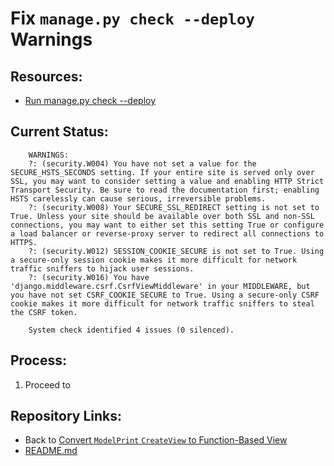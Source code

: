 # Fix `manage.py check --deploy` Warnings

## Resources:
* [Run manage.py check --deploy](https://docs.djangoproject.com/en/4.0/howto/deployment/checklist/#run-manage-py-check-deploy)

## Current Status:
```
    WARNINGS:
    ?: (security.W004) You have not set a value for the SECURE_HSTS_SECONDS setting. If your entire site is served only over SSL, you may want to consider setting a value and enabling HTTP Strict Transport Security. Be sure to read the documentation first; enabling HSTS carelessly can cause serious, irreversible problems.
    ?: (security.W008) Your SECURE_SSL_REDIRECT setting is not set to True. Unless your site should be available over both SSL and non-SSL connections, you may want to either set this setting True or configure a load balancer or reverse-proxy server to redirect all connections to HTTPS.
    ?: (security.W012) SESSION_COOKIE_SECURE is not set to True. Using a secure-only session cookie makes it more difficult for network traffic sniffers to hijack user sessions.
    ?: (security.W016) You have 'django.middleware.csrf.CsrfViewMiddleware' in your MIDDLEWARE, but you have not set CSRF_COOKIE_SECURE to True. Using a secure-only CSRF cookie makes it more difficult for network traffic sniffers to steal the CSRF token.

    System check identified 4 issues (0 silenced).
```

## Process:







1. Proceed to []()

## Repository Links:
* Back to [Convert `ModelPrint` `CreateView` to Function-Based View](./15_convert_create_view_to_function_based.md)
* [README.md](../README.md)